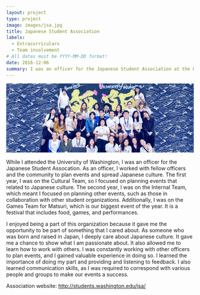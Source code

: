 ```yaml
---
layout: project
type: project 
image: images/jsa.jpg
title: Japanese Student Association
labels:
  - Extracurriculars
  - Team involvement
# All dates must be YYYY-MM-DD format!
date: 2016-12-06
summary: I was an officer for the Japanese Student Association at the University of Washington for two years.
---
```


![Image of Matsuri](/images/matsuri.png)

  While I attended the University of Washington, I was an officer for the Japanese Student Assocation. As an officer, I worked with fellow officers and the community to plan events and spread Japanese culture. The first year, I was on the Cultural Team, so I focused on planning events that related to Japanese culture. The second year, I was on the Internal Team, which meant I focused on planning other events, such as those in collaboration with other student organizations. Additionally, I was on the Games Team for Matsuri, which is our biggest event of the year. It is a festival that includes food, games, and performances.

  I enjoyed being a part of this organization because it gave me the opportunity to be part of something that I cared about. As someone who was born and raised in Japan, I deeply care about Japanese culture. It gave me a chance to show what I am passionate about. It also allowed me to learn how to work with others. I was constantly working with other officers to plan events, and I gained valuable experience in doing so. I learned the importance of doing my part and providing and listening to feedback. I also learned communication skills, as I was required to correspond with various people and groups to make our events a success.

Association website: http://students.washington.edu/jsa/
